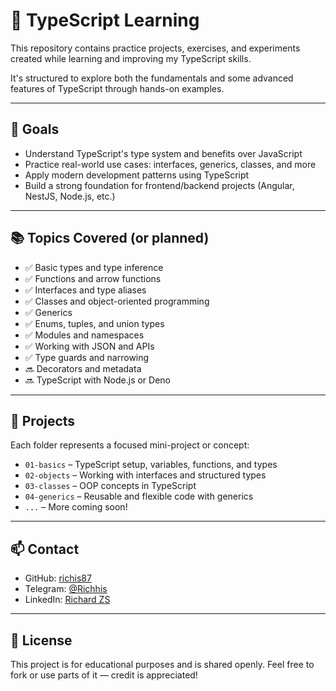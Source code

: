 # 📘 TypeScript Learning

This repository contains practice projects, exercises, and experiments created while learning and improving my TypeScript skills.

It's structured to explore both the fundamentals and some advanced features of TypeScript through hands-on examples.

---

## 🎯 Goals

- Understand TypeScript's type system and benefits over JavaScript
- Practice real-world use cases: interfaces, generics, classes, and more
- Apply modern development patterns using TypeScript
- Build a strong foundation for frontend/backend projects (Angular, NestJS, Node.js, etc.)

---

## 📚 Topics Covered (or planned)

- ✅ Basic types and type inference
- ✅ Functions and arrow functions
- ✅ Interfaces and type aliases
- ✅ Classes and object-oriented programming
- ✅ Generics
- ✅ Enums, tuples, and union types
- ✅ Modules and namespaces
- ✅ Working with JSON and APIs
- ✅ Type guards and narrowing
- 🔜 Decorators and metadata
- 🔜 TypeScript with Node.js or Deno

---

## 📁 Projects

Each folder represents a focused mini-project or concept:

- `01-basics` – TypeScript setup, variables, functions, and types
- `02-objects` – Working with interfaces and structured types
- `03-classes` – OOP concepts in TypeScript
- `04-generics` – Reusable and flexible code with generics
- `...` – More coming soon!

---

## 📫 Contact

- GitHub: [richis87](https://github.com/richis87)
- Telegram: [@Richhis](https://t.me/Richhis)
- LinkedIn: [Richard ZS](https://www.linkedin.com/in/richard-alberto-zúñiga-segura-392394185)
  
---

## 📝 License

This project is for educational purposes and is shared openly. Feel free to fork or use parts of it — credit is appreciated!

